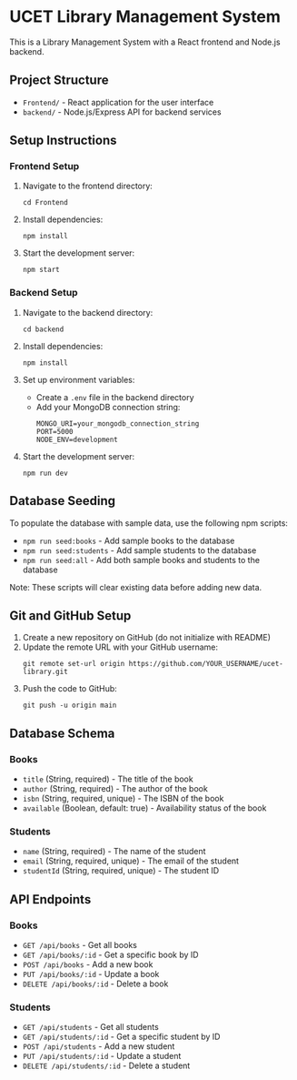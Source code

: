 # UCET Library Management System

This is a Library Management System with a React frontend and Node.js backend.

## Project Structure

- `Frontend/` - React application for the user interface
- `backend/` - Node.js/Express API for backend services

## Setup Instructions

### Frontend Setup

1. Navigate to the frontend directory:
   ```
   cd Frontend
   ```

2. Install dependencies:
   ```
   npm install
   ```

3. Start the development server:
   ```
   npm start
   ```

### Backend Setup

1. Navigate to the backend directory:
   ```
   cd backend
   ```

2. Install dependencies:
   ```
   npm install
   ```

3. Set up environment variables:
   - Create a `.env` file in the backend directory
   - Add your MongoDB connection string:
     ```
     MONGO_URI=your_mongodb_connection_string
     PORT=5000
     NODE_ENV=development
     ```

4. Start the development server:
   ```
   npm run dev
   ```

## Database Seeding

To populate the database with sample data, use the following npm scripts:

- `npm run seed:books` - Add sample books to the database
- `npm run seed:students` - Add sample students to the database
- `npm run seed:all` - Add both sample books and students to the database

Note: These scripts will clear existing data before adding new data.

## Git and GitHub Setup

1. Create a new repository on GitHub (do not initialize with README)
2. Update the remote URL with your GitHub username:
   ```
   git remote set-url origin https://github.com/YOUR_USERNAME/ucet-library.git
   ```
3. Push the code to GitHub:
   ```
   git push -u origin main
   ```

## Database Schema

### Books
- `title` (String, required) - The title of the book
- `author` (String, required) - The author of the book
- `isbn` (String, required, unique) - The ISBN of the book
- `available` (Boolean, default: true) - Availability status of the book

### Students
- `name` (String, required) - The name of the student
- `email` (String, required, unique) - The email of the student
- `studentId` (String, required, unique) - The student ID

## API Endpoints

### Books
- `GET /api/books` - Get all books
- `GET /api/books/:id` - Get a specific book by ID
- `POST /api/books` - Add a new book
- `PUT /api/books/:id` - Update a book
- `DELETE /api/books/:id` - Delete a book

### Students
- `GET /api/students` - Get all students
- `GET /api/students/:id` - Get a specific student by ID
- `POST /api/students` - Add a new student
- `PUT /api/students/:id` - Update a student
- `DELETE /api/students/:id` - Delete a student
